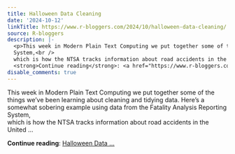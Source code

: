 ```yaml
---
title: Halloween Data Cleaning
date: '2024-10-12'
linkTitle: https://www.r-bloggers.com/2024/10/halloween-data-cleaning/
source: R-bloggers
description: |-
  <p>This week in Modern Plain Text Computing we put together some of the things we’ve been learning about cleaning and tidying data. Here’s a somewhat sobering example using data from the Fatality Analysis Reporting<br />
  System,<br />
  which is how the NTSA tracks information about road accidents in the United ...</p>
  <strong>Continue reading</strong>: <a href="https://www.r-bloggers.com/2024/10/halloween-data-cleaning/">Halloween Data ...
disable_comments: true
---
```

<p>This week in Modern Plain Text Computing we put together some of the things we’ve been learning about cleaning and tidying data. Here’s a somewhat sobering example using data from the Fatality Analysis Reporting<br />
System,<br />
which is how the NTSA tracks information about road accidents in the United ...</p>
<strong>Continue reading</strong>: <a href="https://www.r-bloggers.com/2024/10/halloween-data-cleaning/">Halloween Data ...